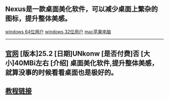 #
Nexus是一款桌面美化软件，可以减少桌面上繁杂的图标，提升整体美感。
-------------
[windows 64位用户](https://wwsn.lanzouw.com/iueyi2uj5u2j)
[windows 32位用户](https://wwsn.lanzouw.com/iueyi2uj5u2j)
[mac苹果电脑](Unkonw)

--------------
[官网](https://www.winstep.net/)
[版本]25.2
[日期]UNkonw
[是否付费]否
[大小]40MBi左右
[介绍]
桌面美化软件,提升整体美感，就算没事的时候看看桌面也是极好的。
------------------
[教程链接](https://www.bilibili.com/video/BV15ePiecEds/)
--------------------